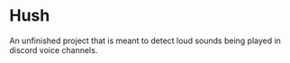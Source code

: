 # Hush

An unfinished project that is meant to detect loud sounds being played in discord voice channels.
